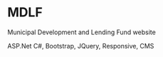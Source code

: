 # MDLF
Municipal Development and Lending Fund website 

ASP.Net C#, Bootstrap, JQuery, Responsive, CMS


